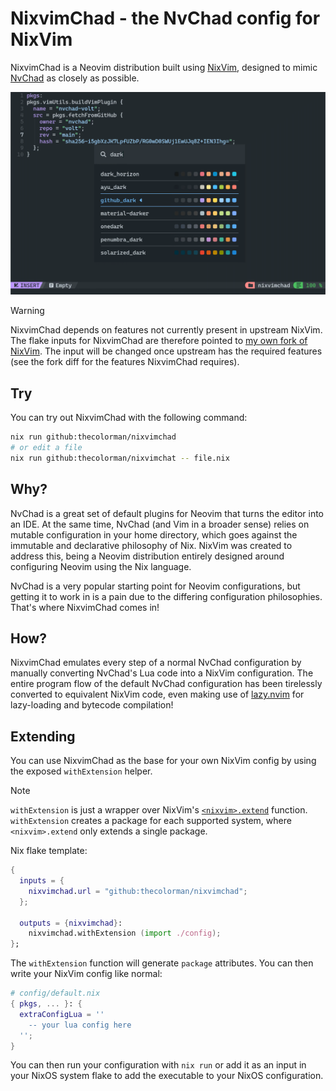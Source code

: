# NixvimChad - the NvChad config for NixVim

NixvimChad is a Neovim distribution built using [NixVim](https://github.com/nix-community/nixvim), designed to mimic [NvChad](https://nvchad.com) as closely as possible.

![nvimchad.png](./assets/nixvimchad.png)

> [!WARNING]
> NixvimChad depends on features not currently present in upstream NixVim. The flake inputs for NixvimChad are therefore pointed to [my own fork of NixVim](https://github.com/thecolorman/nixvim). The input will be changed once upstream has the required features (see the fork diff for the features NixvimChad requires).

## Try

You can try out NixvimChad with the following command:

```bash
nix run github:thecolorman/nixvimchad
# or edit a file
nix run github:thecolorman/nixvimchat -- file.nix
```

## Why?

NvChad is a great set of default plugins for Neovim that turns the editor into an IDE. At the same time, NvChad (and Vim in a broader sense) relies on mutable configuration in your home directory, which goes against the immutable and declarative philosophy of Nix. NixVim was created to address this, being a Neovim distribution entirely designed around configuring Neovim using the Nix language.

NvChad is a very popular starting point for Neovim configurations, but getting it to work in is a pain due to the differing configuration philosophies. That's where NixvimChad comes in!

## How?

NixvimChad emulates every step of a normal NvChad configuration by manually converting NvChad's Lua code into a NixVim configuration. The entire program flow of the default NvChad configuration has been tirelessly converted to equivalent NixVim code, even making use of [lazy.nvim](https://lazy.folke.io/) for lazy-loading and bytecode compilation!

## Extending

You can use NixvimChad as the base for your own NixVim config by using the exposed `withExtension` helper.

> [!NOTE]
> `withExtension` is just a wrapper over NixVim's [`<nixvim>.extend`](https://nix-community.github.io/nixvim/platforms/standalone.html?highlight=extend#extending-an-existing-configuration) function. `withExtension` creates a package for each supported system, where `<nixvim>.extend` only extends a single package.

Nix flake template:

```nix
{
  inputs = {
    nixvimchad.url = "github:thecolorman/nixvimchad";
  };

  outputs = {nixvimchad}:
    nixvimchad.withExtension (import ./config);
};
```

The `withExtension` function will generate `package` attributes. You can then write your NixVim config like normal:  

```nix
# config/default.nix
{ pkgs, ... }: {
  extraConfigLua = ''
    -- your lua config here
  '';
}
```

You can then run your configuration with `nix run` or add it as an input in your NixOS system flake to add the executable to your NixOS configuration.
